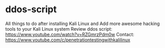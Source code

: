 # ddos-script
All  things to do after installing Kali Linux and Add more awesome hacking tools to your Kali Linux system
Review ddos script: https://www.youtube.com/watch?v=RZGmrzPdm0w
Contact: https://www.youtube.com/c/penetrationtestingwithkalilinux
